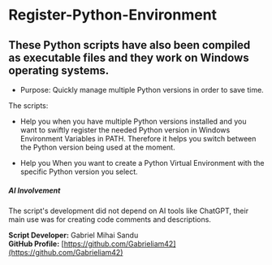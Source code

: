 # Register-Python-Environment

## These Python scripts have also been compiled as executable files and they work on Windows operating systems.

* Purpose: Quickly manage multiple Python versions in order to save time.

The scripts:
* Help you when you have multiple Python versions installed and you want to swiftly register the needed Python version in Windows Environment Variables in PATH.
Therefore it helps you switch between the Python version being used at the moment.

* Help you When you want to create a Python Virtual Environment with the specific Python version you select.









##### AI Involvement

The script's development did not depend on AI tools like ChatGPT, their main use was for creating code comments and descriptions.



**Script Developer:** Gabriel Mihai Sandu  
**GitHub Profile:** [https://github.com/Gabrieliam42](https://github.com/Gabrieliam42)
